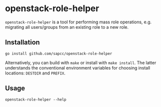 # openstack-role-helper

`openstack-role-helper` is a tool for performing mass role operations, e.g. migrating all
users/groups from an existing role to a new role.

## Installation

```
go install github.com/sapcc/openstack-role-helper
```

Alternatively, you can build with `make` or install with `make install`. The latter
understands the conventional environment variables for choosing install locations:
`DESTDIR` and `PREFIX`.

## Usage

```
openstack-role-helper --help
```
